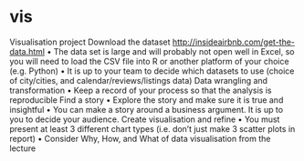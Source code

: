 # vis
Visualisation project
Download the dataset 
http://insideairbnb.com/get-the-data.html 
• The data set is large and will probably not open well in Excel, so you will need to load the CSV file into R or another platform of your choice (e.g. Python) 
• It is up to your team to decide which datasets to use (choice of city/cities, and calendar/reviews/listings data) 
Data wrangling and transformation
• Keep a record of your process so that the analysis is reproducible 
Find a story 
• Explore the story and make sure it is true and insightful 
• You can make a story around a business argument. It is up to you to decide your audience. 
Create visualisation and refine 
• You must present at least 3 different chart types (i.e. don’t just make 3 scatter plots in report) 
• Consider Why, How, and What of data visualisation from the lecture

